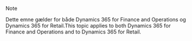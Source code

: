 > [!NOTE]
> <span data-ttu-id="f3008-101">Dette emne gælder for både Dynamics 365 for Finance and Operations og Dynamics 365 for Retail.</span><span class="sxs-lookup"><span data-stu-id="f3008-101">This topic applies to both Dynamics 365 for Finance and Operations and to Dynamics 365 for Retail.</span></span> 